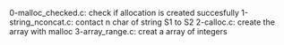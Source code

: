0-malloc_checked.c: check if allocation is created succesfully
1-string_nconcat.c: contact n char of string S1 to S2
2-calloc.c: create the array with malloc
3-array_range.c: creat a array of integers
